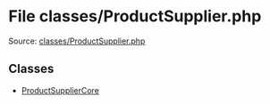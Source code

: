 File classes/ProductSupplier.php
=========

Source: [classes/ProductSupplier.php](https://github.com/PrestaShop/PrestaShop/blob/1.6.0.14/classes/ProductSupplier.php)


Classes
-------

* [ProductSupplierCore](class.ProductSupplierCore.md)

